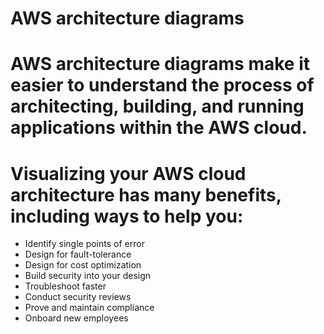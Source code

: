 # AWS architecture diagrams
# AWS architecture diagrams make it easier to understand the process of architecting, building, and running applications within the AWS cloud.

# Visualizing your AWS cloud architecture has many benefits, including ways to help you:

+ Identify single points of error
+ Design for fault-tolerance
+ Design for cost optimization
+ Build security into your design
+ Troubleshoot faster
+ Conduct security reviews
+ Prove and maintain compliance
+ Onboard new employees
